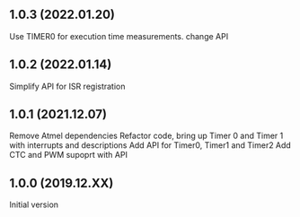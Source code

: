 1.0.3 (2022.01.20)
---------------------
Use TIMER0 for execution time measurements. change API

1.0.2 (2022.01.14)
---------------------
Simplify API for ISR registration

1.0.1 (2021.12.07)
---------------------
Remove Atmel dependencies
Refactor code, bring up Timer 0 and Timer 1 with interrupts and descriptions
Add API for Timer0, Timer1 and Timer2
Add CTC and PWM supoprt with API

1.0.0 (2019.12.XX)
---------------------
Initial version
